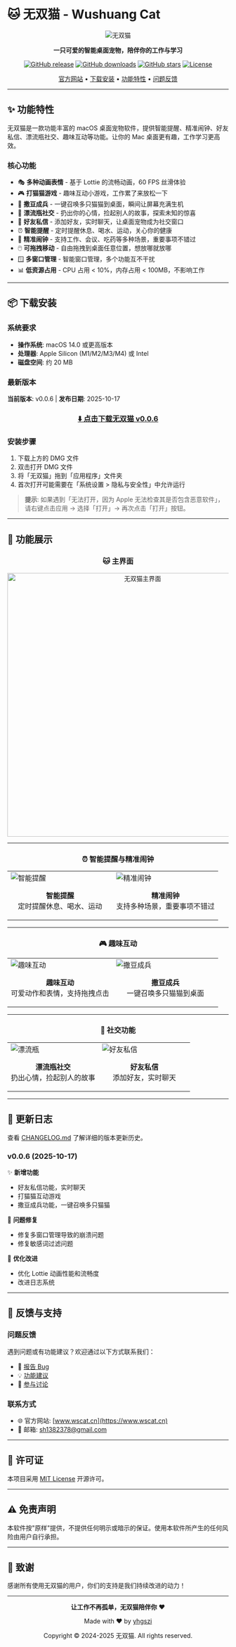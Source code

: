 # 🐱 无双猫 - Wushuang Cat

<div align="center">

![无双猫](https://raw.githubusercontent.com/yhgszi/WushuangCat-Release/main/.github/assets/icon.png)

**一只可爱的智能桌面宠物，陪伴你的工作与学习**

[![GitHub release](https://img.shields.io/github/v/release/yhgszi/WushuangCat-Release)](https://github.com/yhgszi/WushuangCat-Release/releases)
[![GitHub downloads](https://img.shields.io/github/downloads/yhgszi/WushuangCat-Release/total)](https://github.com/yhgszi/WushuangCat-Release/releases)
[![GitHub stars](https://img.shields.io/github/stars/yhgszi/WushuangCat-Release)](https://github.com/yhgszi/WushuangCat-Release)
[![License](https://img.shields.io/github/license/yhgszi/WushuangCat-Release)](./LICENSE)

[官方网站](https://www.wscat.cn) • [下载安装](#-下载安装) • [功能特性](#-功能特性) • [问题反馈](https://github.com/yhgszi/WushuangCat-Release/issues)

</div>

---

## ✨ 功能特性

无双猫是一款功能丰富的 macOS 桌面宠物软件，提供智能提醒、精准闹钟、好友私信、漂流瓶社交、趣味互动等功能。让你的 Mac 桌面更有趣，工作学习更高效。

### 核心功能

- 🎭 **多种动画表情** - 基于 Lottie 的流畅动画，60 FPS 丝滑体验
- 🎮 **打猫猫游戏** - 趣味互动小游戏，工作累了来放松一下
- 🧬 **撒豆成兵** - 一键召唤多只猫猫到桌面，瞬间让屏幕充满生机
- 💬 **漂流瓶社交** - 扔出你的心情，捡起别人的故事，探索未知的惊喜
- 👥 **好友私信** - 添加好友，实时聊天，让桌面宠物成为社交窗口
- ⏰ **智能提醒** - 定时提醒休息、喝水、运动，关心你的健康
- 📅 **精准闹钟** - 支持工作、会议、吃药等多种场景，重要事项不错过
- 🖱️ **可拖拽移动** - 自由拖拽到桌面任意位置，想放哪就放哪
- 🪟 **多窗口管理** - 智能窗口管理，多个功能互不干扰
- 📊 **低资源占用** - CPU 占用 < 10%，内存占用 < 100MB，不影响工作

---

## 📦 下载安装

### 系统要求

- **操作系统**: macOS 14.0 或更高版本
- **处理器**: Apple Silicon (M1/M2/M3/M4) 或 Intel
- **磁盘空间**: 约 20 MB

### 最新版本

**当前版本**: v0.0.6 | **发布日期**: 2025-10-17

<div align="center">

### [⬇️ 点击下载无双猫 v0.0.6](https://github.com/yhgszi/WushuangCat-Release/releases/download/v0.0.6/WushuangCat-v0.0.6.dmg)

</div>

### 安装步骤

1. 下载上方的 DMG 文件
2. 双击打开 DMG 文件
3. 将「无双猫」拖到「应用程序」文件夹
4. 首次打开可能需要在「系统设置 > 隐私与安全性」中允许运行

> **提示**: 如果遇到「无法打开，因为 Apple 无法检查其是否包含恶意软件」，请右键点击应用 → 选择「打开」→ 再次点击「打开」按钮。

---

## 🎯 功能展示

<div align="center">

### 🐱 主界面

<img src=".github/assets/hero.webp" width="600" alt="无双猫主界面">

---

### ⏰ 智能提醒与精准闹钟

<table>
  <tr>
    <td width="50%">
      <img src=".github/assets/feature-reminder.webp" alt="智能提醒">
      <p align="center"><b>智能提醒</b><br>定时提醒休息、喝水、运动</p>
    </td>
    <td width="50%">
      <img src=".github/assets/feature-alarm.webp" alt="精准闹钟">
      <p align="center"><b>精准闹钟</b><br>支持多种场景，重要事项不错过</p>
    </td>
  </tr>
</table>

---

### 🎮 趣味互动

<table>
  <tr>
    <td width="50%">
      <img src=".github/assets/feature-animation.webp" alt="趣味互动">
      <p align="center"><b>趣味互动</b><br>可爱动作和表情，支持拖拽点击</p>
    </td>
    <td width="50%">
      <img src=".github/assets/feature-sadoushengbing.webp" alt="撒豆成兵">
      <p align="center"><b>撒豆成兵</b><br>一键召唤多只猫猫到桌面</p>
    </td>
  </tr>
</table>

---

### 💬 社交功能

<table>
  <tr>
    <td width="50%">
      <img src=".github/assets/feature-bottle.webp" alt="漂流瓶">
      <p align="center"><b>漂流瓶社交</b><br>扔出心情，捡起别人的故事</p>
    </td>
    <td width="50%">
      <img src=".github/assets/feature-multi.webp" alt="好友私信">
      <p align="center"><b>好友私信</b><br>添加好友，实时聊天</p>
    </td>
  </tr>
</table>

</div>

---

## 🔄 更新日志

查看 [CHANGELOG.md](./CHANGELOG.md) 了解详细的版本更新历史。

### v0.0.6 (2025-10-17)

✨ **新增功能**
- 好友私信功能，实时聊天
- 打猫猫互动游戏
- 撒豆成兵功能，一键召唤多只猫猫

🐛 **问题修复**
- 修复多窗口管理导致的崩溃问题
- 修复敏感词过滤问题

🎨 **优化改进**
- 优化 Lottie 动画性能和流畅度
- 改进日志系统

---

## 💬 反馈与支持

### 问题反馈

遇到问题或有功能建议？欢迎通过以下方式联系我们：

- 🐛 [报告 Bug](https://github.com/yhgszi/WushuangCat-Release/issues/new?template=bug_report.md)
- 💡 [功能建议](https://github.com/yhgszi/WushuangCat-Release/issues/new?template=feature_request.md)
- 💬 [参与讨论](https://github.com/yhgszi/WushuangCat-Release/discussions)

### 联系方式

- 🌐 官方网站: [www.wscat.cn](https://www.wscat.cn)
- 📧 邮箱: sh1382378@gmail.com

---

## 📄 许可证

本项目采用 [MIT License](./LICENSE) 开源许可。

---

## ⚠️ 免责声明

本软件按"原样"提供，不提供任何明示或暗示的保证。使用本软件所产生的任何风险由用户自行承担。

---

## 🙏 致谢

感谢所有使用无双猫的用户，你们的支持是我们持续改进的动力！

---

<div align="center">

**让工作不再孤单，无双猫陪伴你** ❤️

Made with ❤️ by [yhgszi](https://github.com/yhgszi)

Copyright © 2024-2025 无双猫. All rights reserved.

</div>


